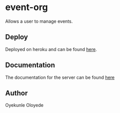 # event-org

Allows a user to manage events.

## Deploy

Deployed on heroku and can be found [here](https://events-man.herokuapp.com/).

## Documentation

The documentation for the server can be found [here](https://documenter.getpostman.com/view/6495381/SWTG6FaC?version=latest)

## Author

Oyekunle Oloyede
